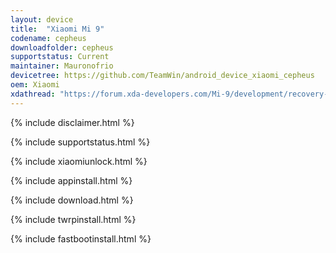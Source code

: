 ```yaml
---
layout: device
title:  "Xiaomi Mi 9"
codename: cepheus
downloadfolder: cepheus
supportstatus: Current
maintainer: Mauronofrio
devicetree: https://github.com/TeamWin/android_device_xiaomi_cepheus
oem: Xiaomi
xdathread: "https://forum.xda-developers.com/Mi-9/development/recovery-unofficial-twrp-xiaomi-mi-9-t3905825"
---
```


{% include disclaimer.html %}

{% include supportstatus.html %}

{% include xiaomiunlock.html %}

{% include appinstall.html %}

{% include download.html %}

{% include twrpinstall.html %}

{% include fastbootinstall.html %}
